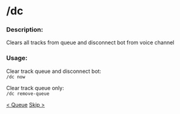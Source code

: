 # /dc

### Description:
Clears all tracks from queue and disconnect bot from voice channel<br>

### Usage:
Clear track queue and disconnect bot:<br>
`/dc now`<br>

Clear track queue only:<br>
`/dc remove-queue`<br>

<a class="button prev" href="/#/commands/musiccommands/queue" role="button">< Queue</a>
<a class="button next" href="/#/commands/musiccommands/skip" role="button">Skip ></a>
